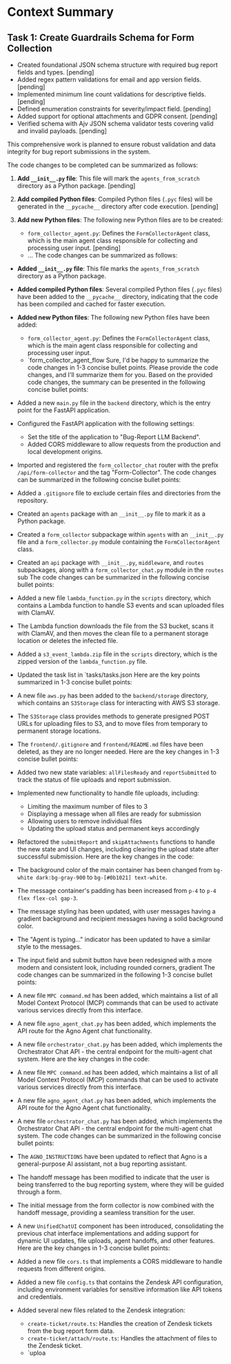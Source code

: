 # Context Summary

## Task 1: Create Guardrails Schema for Form Collection

- Created foundational JSON schema structure with required bug report fields and types. [pending]
- Added regex pattern validations for email and app version fields. [pending]
- Implemented minimum line count validations for descriptive fields. [pending]
- Defined enumeration constraints for severity/impact field. [pending]
- Added support for optional attachments and GDPR consent. [pending]
- Verified schema with Ajv JSON schema validator tests covering valid and invalid payloads. [pending]

This comprehensive work is planned to ensure robust validation and data integrity for bug report submissions in the system.

The code changes to be completed can be summarized as follows:

1. **Add `__init__.py` file**: This file will mark the `agents_from_scratch` directory as a Python package. [pending]

2. **Add compiled Python files**: Compiled Python files (`.pyc` files) will be generated in the `__pycache__` directory after code execution. [pending]

3. **Add new Python files**: The following new Python files are to be created:
   - `form_collector_agent.py`: Defines the `FormCollectorAgent` class, which is the main agent class responsible for collecting and processing user input. [pending]
   - ...
The code changes can be summarized as follows:

- **Added `__init__.py` file**: This file marks the `agents_from_scratch` directory as a Python package.
- **Added compiled Python files**: Several compiled Python files (`.pyc` files) have been added to the `__pycache__` directory, indicating that the code has been compiled and cached for faster execution.
- **Added new Python files**: The following new Python files have been added:
  - `form_collector_agent.py`: Defines the `FormCollectorAgent` class, which is the main agent class responsible for collecting and processing user input.
  - `form_collector_agent_flow
Sure, I'd be happy to summarize the code changes in 1-3 concise bullet points. Please provide the code changes, and I'll summarize them for you.
Based on the provided code changes, the summary can be presented in the following concise bullet points:

- Added a new `main.py` file in the `backend` directory, which is the entry point for the FastAPI application.
- Configured the FastAPI application with the following settings:
  - Set the title of the application to "Bug-Report LLM Backend".
  - Added CORS middleware to allow requests from the production and local development origins.
- Imported and registered the `form_collector_chat` router with the prefix `/api/form-collector` and the tag "Form-Collector".
The code changes can be summarized in the following concise bullet points:

- Added a `.gitignore` file to exclude certain files and directories from the repository.
- Created an `agents` package with an `__init__.py` file to mark it as a Python package.
- Created a `form_collector` subpackage within `agents` with an `__init__.py` file and a `form_collector.py` module containing the `FormCollectorAgent` class.
- Created an `api` package with `__init__.py`, `middleware`, and `routes` subpackages, along with a `form_collector_chat.py` module in the `routes` sub
The code changes can be summarized in the following concise bullet points:

- Added a new file `lambda_function.py` in the `scripts` directory, which contains a Lambda function to handle S3 events and scan uploaded files with ClamAV.
- The Lambda function downloads the file from the S3 bucket, scans it with ClamAV, and then moves the clean file to a permanent storage location or deletes the infected file.
- Added a `s3_event_lambda.zip` file in the `scripts` directory, which is the zipped version of the `lambda_function.py` file.
- Updated the task list in `tasks/tasks.json
Here are the key points summarized in 1-3 concise bullet points:

- A new file `aws.py` has been added to the `backend/storage` directory, which contains an `S3Storage` class for interacting with AWS S3 storage.
- The `S3Storage` class provides methods to generate presigned POST URLs for uploading files to S3, and to move files from temporary to permanent storage locations.
- The `frontend/.gitignore` and `frontend/README.md` files have been deleted, as they are no longer needed.
Here are the key changes in 1-3 concise bullet points:

- Added two new state variables: `allFilesReady` and `reportSubmitted` to track the status of file uploads and report submission.
- Implemented new functionality to handle file uploads, including:
  - Limiting the maximum number of files to 3
  - Displaying a message when all files are ready for submission
  - Allowing users to remove individual files
  - Updating the upload status and permanent keys accordingly
- Refactored the `submitReport` and `skipAttachments` functions to handle the new state and UI changes, including clearing the upload state after successful submission.
Here are the key changes in the code:

- The background color of the main container has been changed from `bg-white dark:bg-gray-900` to `bg-[#0b1021] text-white`.
- The message container's padding has been increased from `p-4` to `p-4 flex flex-col gap-3`.
- The message styling has been updated, with user messages having a gradient background and recipient messages having a solid background color.
- The "Agent is typing..." indicator has been updated to have a similar style to the messages.
- The input field and submit button have been redesigned with a more modern and consistent look, including rounded corners, gradient
The code changes can be summarized in the following 1-3 concise bullet points:

- A new file `MPC command.md` has been added, which maintains a list of all Model Context Protocol (MCP) commands that can be used to activate various services directly from this interface.
- A new file `agno_agent_chat.py` has been added, which implements the API route for the Agno Agent chat functionality.
- A new file `orchestrator_chat.py` has been added, which implements the Orchestrator Chat API - the central endpoint for the multi-agent chat system.
Here are the key changes in the code:

- A new file `MPC command.md` has been added, which maintains a list of all Model Context Protocol (MCP) commands that can be used to activate various services directly from this interface.
- A new file `agno_agent_chat.py` has been added, which implements the API route for the Agno Agent chat functionality.
- A new file `orchestrator_chat.py` has been added, which implements the Orchestrator Chat API - the central endpoint for the multi-agent chat system.
The code changes can be summarized in the following concise bullet points:

- The `AGNO_INSTRUCTIONS` have been updated to reflect that Agno is a general-purpose AI assistant, not a bug reporting assistant.
- The handoff message has been modified to indicate that the user is being transferred to the bug reporting system, where they will be guided through a form.
- The initial message from the form collector is now combined with the handoff message, providing a seamless transition for the user.
- A new `UnifiedChatUI` component has been introduced, consolidating the previous chat interface implementations and adding support for dynamic UI updates, file uploads, agent handoffs, and other features.
Here are the key changes in 1-3 concise bullet points:

- Added a new file `cors.ts` that implements a CORS middleware to handle requests from different origins.
- Added a new file `config.ts` that contains the Zendesk API configuration, including environment variables for sensitive information like API tokens and credentials.
- Added several new files related to the Zendesk integration:
  - `create-ticket/route.ts`: Handles the creation of Zendesk tickets from the bug report form data.
  - `create-ticket/attach/route.ts`: Handles the attachment of files to the Zendesk ticket.
  - `uploa
